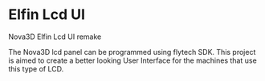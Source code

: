 # Elfin Lcd UI
Nova3D Elfin Lcd UI remake

The Nova3D lcd panel can be programmed using flytech SDK.
This project is aimed to create a better looking User Interface for the machines that use this type of LCD.


